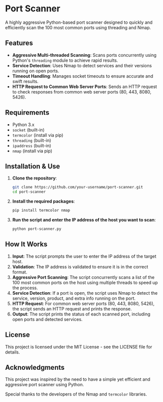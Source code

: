 # Port Scanner

A highly aggressive Python-based port scanner designed to quickly and efficiently scan the 100 most common ports using threading and Nmap.

## Features

- **Aggressive Multi-threaded Scanning**: Scans ports concurrently using Python's `threading` module to achieve rapid results.
- **Service Detection**: Uses Nmap to detect services and their versions running on open ports.
- **Timeout Handling**: Manages socket timeouts to ensure accurate and swift results.
- **HTTP Request to Common Web Server Ports**: Sends an HTTP request to check responses from common web server ports (80, 443, 8080, 5426).

## Requirements

- Python 3.x
- `socket` (built-in)
- `termcolor` (install via pip)
- `threading` (built-in)
- `ipaddress` (built-in)
- `nmap` (install via pip)

## Installation & Use

1. **Clone the repository**:

    ```bash
    git clone https://github.com/your-username/port-scanner.git
    cd port-scanner
    ```

2. **Install the required packages**:

    ```bash
    pip install termcolor nmap
    ```

3. **Run the script and enter the IP address of the host you want to scan**:

    ```bash
    python port-scanner.py
    ```

## How It Works

1. **Input**: The script prompts the user to enter the IP address of the target host.
2. **Validation**: The IP address is validated to ensure it is in the correct format.
3. **Aggressive Port Scanning**: The script concurrently scans a list of the 100 most common ports on the host using multiple threads to speed up the process.
4. **Service Detection**: If a port is open, the script uses Nmap to detect the service, version, product, and extra info running on the port.
5. **HTTP Request**: For common web server ports (80, 443, 8080, 5426), the script sends an HTTP request and prints the response.
6. **Output**: The script prints the status of each scanned port, including open ports and detected services.

## License

This project is licensed under the MIT License - see the LICENSE file for details.

## Acknowledgments

This project was inspired by the need to have a simple yet efficient and aggressive port scanner using Python.

Special thanks to the developers of the Nmap and `termcolor` libraries.



